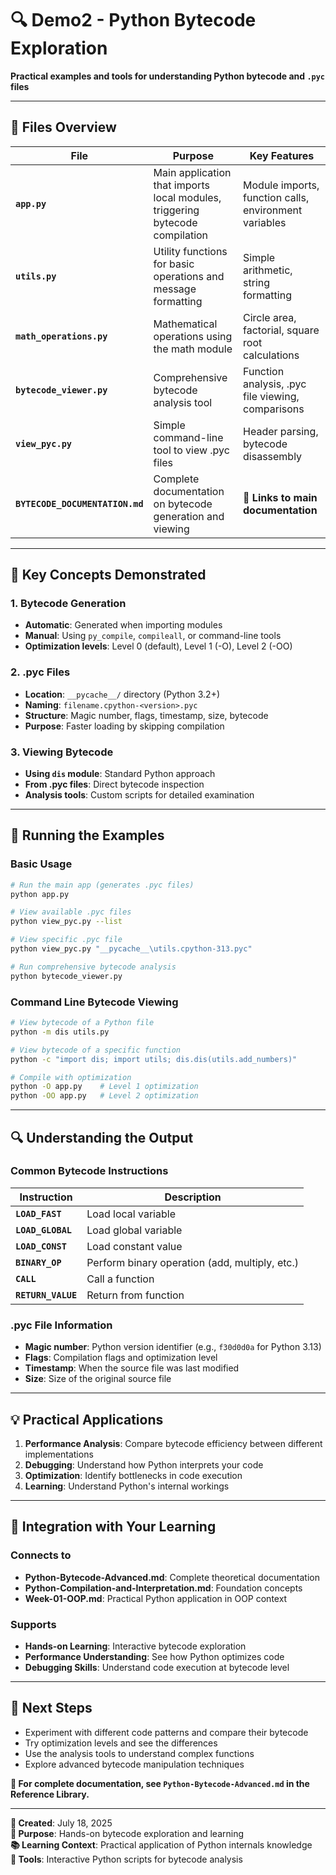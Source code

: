 # 🔍 Demo2 - Python Bytecode Exploration

**Practical examples and tools for understanding Python bytecode and `.pyc` files**

---

## 📁 Files Overview

| File                            | Purpose                                                                      | Key Features                                          |
| ------------------------------- | ---------------------------------------------------------------------------- | ----------------------------------------------------- |
| **`app.py`**                    | Main application that imports local modules, triggering bytecode compilation | Module imports, function calls, environment variables |
| **`utils.py`**                  | Utility functions for basic operations and message formatting                | Simple arithmetic, string formatting                  |
| **`math_operations.py`**        | Mathematical operations using the math module                                | Circle area, factorial, square root calculations      |
| **`bytecode_viewer.py`**        | Comprehensive bytecode analysis tool                                         | Function analysis, .pyc file viewing, comparisons     |
| **`view_pyc.py`**               | Simple command-line tool to view .pyc files                                  | Header parsing, bytecode disassembly                  |
| **`BYTECODE_DOCUMENTATION.md`** | Complete documentation on bytecode generation and viewing                    | 📍 **Links to main documentation**                    |

---

## 🎯 Key Concepts Demonstrated

### 1. Bytecode Generation

- **Automatic**: Generated when importing modules
- **Manual**: Using `py_compile`, `compileall`, or command-line tools
- **Optimization levels**: Level 0 (default), Level 1 (-O), Level 2 (-OO)

### 2. .pyc Files

- **Location**: `__pycache__/` directory (Python 3.2+)
- **Naming**: `filename.cpython-<version>.pyc`
- **Structure**: Magic number, flags, timestamp, size, bytecode
- **Purpose**: Faster loading by skipping compilation

### 3. Viewing Bytecode

- **Using `dis` module**: Standard Python approach
- **From .pyc files**: Direct bytecode inspection
- **Analysis tools**: Custom scripts for detailed examination

---

## 🚀 Running the Examples

### Basic Usage

```bash
# Run the main app (generates .pyc files)
python app.py

# View available .pyc files
python view_pyc.py --list

# View specific .pyc file
python view_pyc.py "__pycache__\utils.cpython-313.pyc"

# Run comprehensive bytecode analysis
python bytecode_viewer.py
```

### Command Line Bytecode Viewing

```bash
# View bytecode of a Python file
python -m dis utils.py

# View bytecode of a specific function
python -c "import dis; import utils; dis.dis(utils.add_numbers)"

# Compile with optimization
python -O app.py    # Level 1 optimization
python -OO app.py   # Level 2 optimization
```

---

## 🔍 Understanding the Output

### Common Bytecode Instructions

| Instruction        | Description                                    |
| ------------------ | ---------------------------------------------- |
| **`LOAD_FAST`**    | Load local variable                            |
| **`LOAD_GLOBAL`**  | Load global variable                           |
| **`LOAD_CONST`**   | Load constant value                            |
| **`BINARY_OP`**    | Perform binary operation (add, multiply, etc.) |
| **`CALL`**         | Call a function                                |
| **`RETURN_VALUE`** | Return from function                           |

### .pyc File Information

- **Magic number**: Python version identifier (e.g., `f30d0d0a` for Python 3.13)
- **Flags**: Compilation flags and optimization level
- **Timestamp**: When the source file was last modified
- **Size**: Size of the original source file

---

## 💡 Practical Applications

1. **Performance Analysis**: Compare bytecode efficiency between different implementations
2. **Debugging**: Understand how Python interprets your code
3. **Optimization**: Identify bottlenecks in code execution
4. **Learning**: Understand Python's internal workings

---

## 🔗 Integration with Your Learning

### Connects to

- **Python-Bytecode-Advanced.md**: Complete theoretical documentation
- **Python-Compilation-and-Interpretation.md**: Foundation concepts
- **Week-01-OOP.md**: Practical Python application in OOP context

### Supports

- **Hands-on Learning**: Interactive bytecode exploration
- **Performance Understanding**: See how Python optimizes code
- **Debugging Skills**: Understand code execution at bytecode level

---

## 🎯 Next Steps

- Experiment with different code patterns and compare their bytecode
- Try optimization levels and see the differences
- Use the analysis tools to understand complex functions
- Explore advanced bytecode manipulation techniques

**📍 For complete documentation, see `Python-Bytecode-Advanced.md` in the Reference Library.**

---

**📅 Created**: July 18, 2025  
**🎯 Purpose**: Hands-on bytecode exploration and learning  
**📚 Learning Context**: Practical application of Python internals knowledge  
**🔧 Tools**: Interactive Python scripts for bytecode analysis
